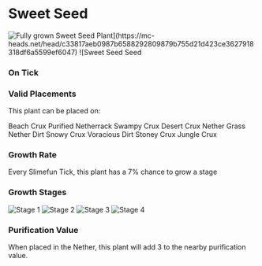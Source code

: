# Sweet Seed

![Fully grown $Sweet Seed Plant](https://mc-heads.net/head/c33817aeb0987b6588292809879b755d21d423ce3627918318df6a5599ef6047) ![$Sweet Seed Seed](https://mc-heads.net/head/22be7169884ad820acaed7a717679cd0d91dcd3d6c1db81e6ac28a2bcd3534a0)

### On Tick



### Valid Placements

This plant can be placed on:

Beach Crux
Purified Netherrack
Swampy Crux
Desert Crux
Nether Grass
Nether Dirt
Snowy Crux
Voracious Dirt
Stoney Crux
Jungle Crux


### Growth Rate

Every Slimefun Tick, this plant has a 7% chance to grow a stage

### Growth Stages

![Stage 1](https://mc-heads.net/head/1fc19a17eda70cc1b889c5c78d3874aa85948909bd16f36e3a9b413812caf076) ![Stage 2](https://mc-heads.net/head/157bdba2e35ff3c8bc9bd6acf562e7d10f56242998082b6ba28f5a2827eb15a5) ![Stage 3](https://mc-heads.net/head/fdf619e95d6a4074829263f9713ba63072c99e03e625218bae3f06ff178cfb04) ![Stage 4](https://mc-heads.net/head/5a8a7b14c6d2f653d7460e42f87b6f27de33e182ff324100a2d1e8661d21fdc1)

### Purification Value

When placed in the Nether, this plant will add 3 to the nearby purification value.